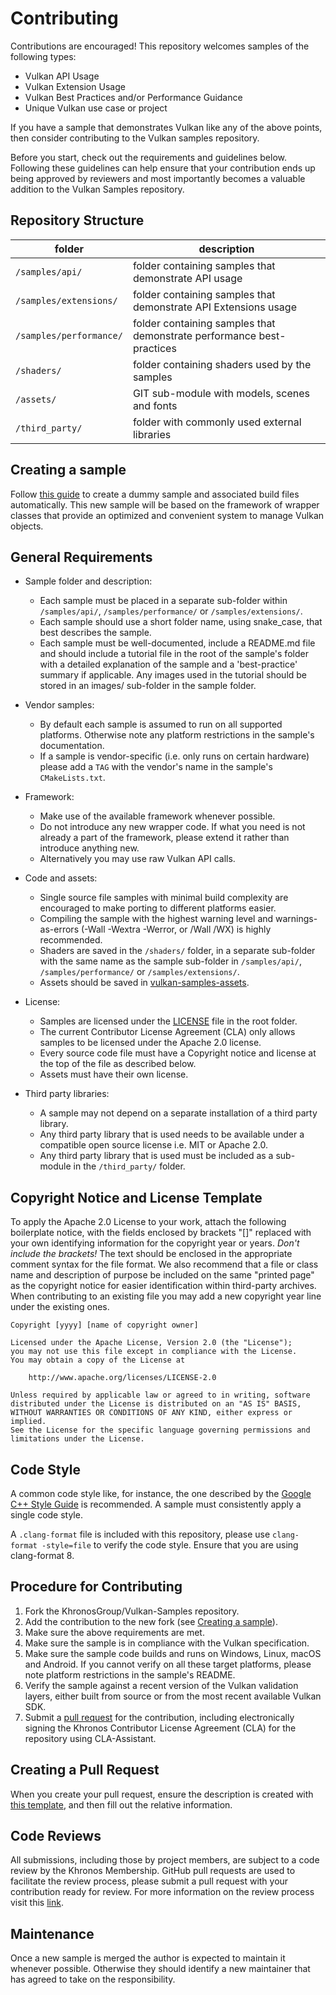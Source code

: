 <!--
- Copyright (c) 2019-2021, Arm Limited and Contributors
-
- SPDX-License-Identifier: Apache-2.0
-
- Licensed under the Apache License, Version 2.0 the "License";
- you may not use this file except in compliance with the License.
- You may obtain a copy of the License at
-
-     http://www.apache.org/licenses/LICENSE-2.0
-
- Unless required by applicable law or agreed to in writing, software
- distributed under the License is distributed on an "AS IS" BASIS,
- WITHOUT WARRANTIES OR CONDITIONS OF ANY KIND, either express or implied.
- See the License for the specific language governing permissions and
- limitations under the License.
-
-->

# Contributing

Contributions are encouraged! This repository welcomes samples of the following types:
- Vulkan API Usage
- Vulkan Extension Usage
- Vulkan Best Practices and/or Performance Guidance
- Unique Vulkan use case or project

If you have a sample that demonstrates Vulkan like any of the above points, then consider contributing to the Vulkan samples repository.

Before you start, check out the requirements and guidelines below.
Following these guidelines can help ensure that your contribution ends up being approved by reviewers and most importantly becomes a valuable addition to the Vulkan Samples repository.

## Repository Structure

| folder                  | description                                                           |
|-------------------------|-----------------------------------------------------------------------|
| `/samples/api/`         | folder containing samples that demonstrate API usage                  |
| `/samples/extensions/`  | folder containing samples that demonstrate API Extensions usage       |
| `/samples/performance/` | folder containing samples that demonstrate performance best-practices |
| `/shaders/`             | folder containing shaders used by the samples                         |
| `/assets/`              | GIT sub-module with models, scenes and fonts                          |
| `/third_party/`         | folder with commonly used external libraries                          |


## Creating a sample

Follow [this guide](docs/create_sample.md) to create a dummy sample and associated build files automatically.
This new sample will be based on the framework of wrapper classes that provide an optimized and convenient system to manage Vulkan objects.

## General Requirements

- Sample folder and description:
  - Each sample must be placed in a separate sub-folder within `/samples/api/`, `/samples/performance/` or `/samples/extensions/`.
  - Each sample should use a short folder name, using snake_case, that best describes the sample.
  - Each sample must be well-documented, include a README.md file and should include a tutorial file in the root of the sample's folder with a detailed explanation of the sample and a 'best-practice' summary if applicable.
    Any images used in the tutorial should be stored in an images/ sub-folder in the sample folder.

- Vendor samples:
  - By default each sample is assumed to run on all supported platforms. Otherwise note any platform restrictions in the sample's documentation.
  - If a sample is vendor-specific (i.e. only runs on certain hardware) please add a `TAG` with the vendor's name in the sample's `CMakeLists.txt`.

- Framework:
  - Make use of the available framework whenever possible.
  - Do not introduce any new wrapper code. If what you need is not already a part of the framework, please extend it rather than introduce anything new.
  - Alternatively you may use raw Vulkan API calls.

- Code and assets:
  - Single source file samples with minimal build complexity are encouraged to make porting to different platforms easier.
  - Compiling the sample with the highest warning level and warnings-as-errors (-Wall -Wextra -Werror, or /Wall /WX) is highly recommended.
  - Shaders are saved in the `/shaders/` folder, in a separate sub-folder with the same name as the sample sub-folder in `/samples/api/`, `/samples/performance/` or `/samples/extensions/`.
  - Assets should be saved in [vulkan-samples-assets](https://github.com/KhronosGroup/Vulkan-Samples-Assets).

- License:
  - Samples are licensed under the [LICENSE](LICENSE) file in the root folder.
  - The current Contributor License Agreement (CLA) only allows samples to be licensed under the Apache 2.0 license.
  - Every source code file must have a Copyright notice and license at the top of the file as described below.
  - Assets must have their own license.

- Third party libraries:
  - A sample may not depend on a separate installation of a third party library.
  - Any third party library that is used needs to be available under a compatible open source license i.e. MIT or Apache 2.0.
  - Any third party library that is used must be included as a sub-module in the `/third_party/` folder.

## Copyright Notice and License Template

To apply the Apache 2.0 License to your work, attach the following boilerplate notice, with
the fields enclosed by brackets "[]" replaced with your own identifying information for
the copyright year or years. *Don't include the brackets!* The text should be enclosed in the appropriate comment
syntax for the file format. We also recommend that a file or class name and description
of purpose be included on the same "printed page" as the copyright notice for easier
identification within third-party archives.
When contributing to an existing file you may add a new copyright year line under the existing ones.

    Copyright [yyyy] [name of copyright owner]

    Licensed under the Apache License, Version 2.0 (the "License");
    you may not use this file except in compliance with the License.
    You may obtain a copy of the License at

        http://www.apache.org/licenses/LICENSE-2.0

    Unless required by applicable law or agreed to in writing, software
    distributed under the License is distributed on an "AS IS" BASIS,
    WITHOUT WARRANTIES OR CONDITIONS OF ANY KIND, either express or implied.
    See the License for the specific language governing permissions and
    limitations under the License.

## Code Style

A common code style like, for instance, the one described by the [Google C++ Style Guide](https://google.github.io/styleguide/cppguide.html)
is recommended. A sample must consistently apply a single code style.

A `.clang-format` file is included with this repository, please use `clang-format -style=file` to verify the code style. Ensure that you are using clang-format 8.

## Procedure for Contributing

  1. Fork the KhronosGroup/Vulkan-Samples repository.
  2. Add the contribution to the new fork (see [Creating a sample](#creating-a-sample)).
  3. Make sure the above requirements are met.
  4. Make sure the sample is in compliance with the Vulkan specification.
  5. Make sure the sample code builds and runs on Windows, Linux, macOS and Android. If you cannot verify on all these target platforms, please note platform restrictions in the sample's README.
  6. Verify the sample against a recent version of the Vulkan validation layers, either built from source or from the most recent available Vulkan SDK.
  7. Submit a [pull request](#creating-a-pull-request) for the contribution, including electronically signing the Khronos Contributor License Agreement (CLA) for the repository using CLA-Assistant.

## Creating a Pull Request

When you create your pull request, ensure the description is created with [this template](docs/pull_request_template.md), and then fill out the relative information. 

## Code Reviews

All submissions, including those by project members, are subject to a code review by the Khronos Membership.
GitHub pull requests are used to facilitate the review process, please submit a pull request with your contribution ready for review.
For more information on the review process visit this [link](https://github.com/KhronosGroup/Vulkan-Samples/wiki/Review-Process).

## Maintenance

Once a new sample is merged the author is expected to maintain it whenever possible.
Otherwise they should identify a new maintainer that has agreed to take on the responsibility.
